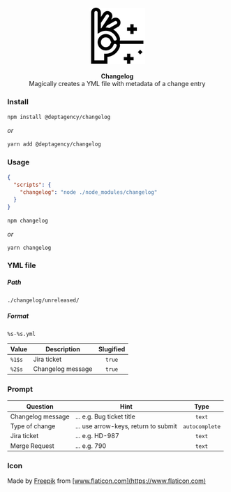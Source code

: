 <p align="center">
    <img src="https://raw.githubusercontent.com/deptagency/changelog/master/changelog.png" width="128" height="128" alt="Changelog">
    <br>
    <br>
    <b>Changelog</b>
    <br>
    Magically creates a YML file with metadata of a change entry
</p>


### Install

```bash
npm install @deptagency/changelog
```

*or*

```bash
yarn add @deptagency/changelog
```


### Usage

```json
{
  "scripts": {
    "changelog": "node ./node_modules/changelog"
  }
}
```

```bash
npm changelog
```

*or*

```bash
yarn changelog
```


### YML file

##### Path
`./changelog/unreleased/`

##### Format
`%s-%s.yml`

| Value  | Description       |  Slugified |
|--------|-------------------|:----------:|
| `%1$s` | Jira ticket       |   `true`   |
| `%2$s` | Changelog message |   `true`   |


### Prompt

| Question          | Hint                                   |       Type     |
|-------------------|----------------------------------------|:--------------:|
| Changelog message | ... e.g. Bug ticket title              |     `text`     |
| Type of change    | ... use arrow-keys, return to submit | `autocomplete` |
| Jira ticket       | ... e.g. HD-987                        |     `text`     |
| Merge Request     | ... e.g. 790                           |     `text`     |


### Icon
Made by [Freepik](https://www.freepik.com) from [www.flaticon.com](https://www.flaticon.com)
